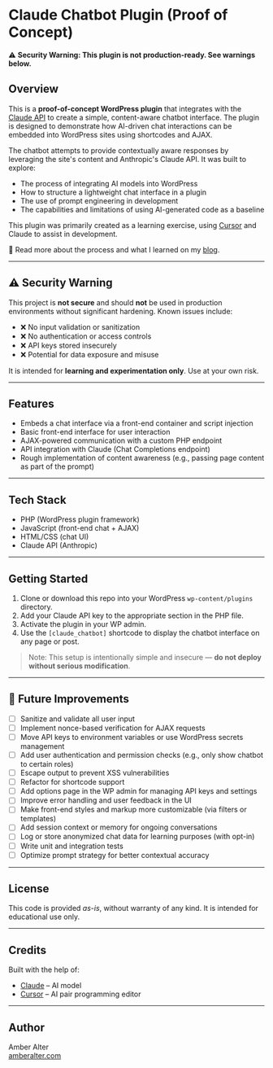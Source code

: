 # Claude Chatbot Plugin (Proof of Concept)

⚠️ **Security Warning: This plugin is not production-ready. See warnings below.**

## Overview

This is a **proof-of-concept WordPress plugin** that integrates with the [Claude API](https://www.anthropic.com/claude) to create a simple, content-aware chatbot interface. The plugin is designed to demonstrate how AI-driven chat interactions can be embedded into WordPress sites using shortcodes and AJAX.

The chatbot attempts to provide contextually aware responses by leveraging the site's content and Anthropic's Claude API. It was built to explore:

- The process of integrating AI models into WordPress
- How to structure a lightweight chat interface in a plugin
- The use of prompt engineering in development
- The capabilities and limitations of using AI-generated code as a baseline

This plugin was primarily created as a learning exercise, using [Cursor](https://www.cursor.so/) and Claude to assist in development.

📖 Read more about the process and what I learned on my [blog](https://www.amberalter.com/ai-driven-development-chat-bot/).

---

## ⚠️ Security Warning

This project is **not secure** and should **not** be used in production environments without significant hardening. Known issues include:

- ❌ No input validation or sanitization
- ❌ No authentication or access controls
- ❌ API keys stored insecurely
- ❌ Potential for data exposure and misuse

It is intended for **learning and experimentation only**. Use at your own risk.

---

## Features

- Embeds a chat interface via a front-end container and script injection
- Basic front-end interface for user interaction
- AJAX-powered communication with a custom PHP endpoint
- API integration with Claude (Chat Completions endpoint)
- Rough implementation of content awareness (e.g., passing page content as part of the prompt)

---

## Tech Stack

- PHP (WordPress plugin framework)
- JavaScript (front-end chat + AJAX)
- HTML/CSS (chat UI)
- Claude API (Anthropic)

---

## Getting Started

1. Clone or download this repo into your WordPress `wp-content/plugins` directory.
2. Add your Claude API key to the appropriate section in the PHP file.
3. Activate the plugin in your WP admin.
4. Use the `[claude_chatbot]` shortcode to display the chatbot interface on any page or post.

> Note: This setup is intentionally simple and insecure — **do not deploy without serious modification**.

---

## 🔧 Future Improvements

- [ ] Sanitize and validate all user input
- [ ] Implement nonce-based verification for AJAX requests
- [ ] Move API keys to environment variables or use WordPress secrets management
- [ ] Add user authentication and permission checks (e.g., only show chatbot to certain roles)
- [ ] Escape output to prevent XSS vulnerabilities
- [ ] Refactor for shortcode support
- [ ] Add options page in the WP admin for managing API keys and settings
- [ ] Improve error handling and user feedback in the UI
- [ ] Make front-end styles and markup more customizable (via filters or templates)
- [ ] Add session context or memory for ongoing conversations
- [ ] Log or store anonymized chat data for learning purposes (with opt-in)
- [ ] Write unit and integration tests
- [ ] Optimize prompt strategy for better contextual accuracy

---

## License

This code is provided _as-is_, without warranty of any kind. It is intended for educational use only.

---

## Credits

Built with the help of:

- [Claude](https://www.anthropic.com/claude) – AI model
- [Cursor](https://www.cursor.so/) – AI pair programming editor

---

## Author

Amber Alter  
[amberalter.com](https://www.amberalter.com)
